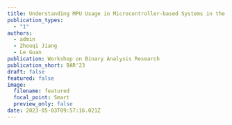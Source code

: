 ```yaml
---
title: Understanding MPU Usage in Microcontroller-based Systems in the Wild
publication_types:
  - "1"
authors:
  - admin
  - Zhouqi Jiang
  - Le Guan
publication: Workshop on Binary Analysis Research
publication_short: BAR'23
draft: false
featured: false
image:
  filename: featured
  focal_point: Smart
  preview_only: false
date: 2023-05-03T09:57:16.021Z
---
```


